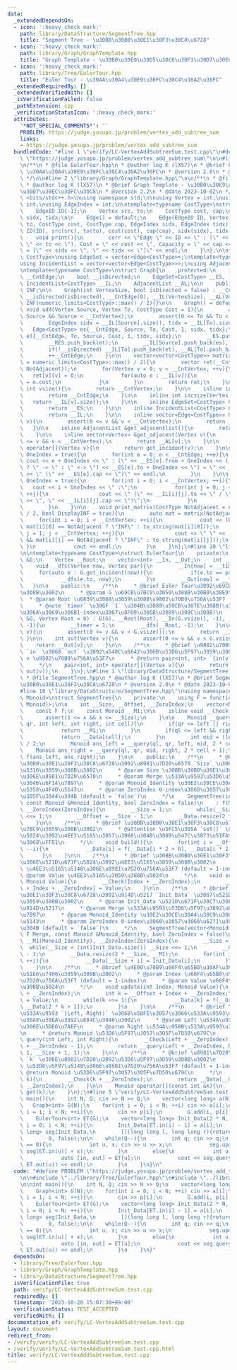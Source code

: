 ```yaml
---
data:
  _extendedDependsOn:
  - icon: ':heavy_check_mark:'
    path: library/DataStructure/SegmentTree.hpp
    title: "Segment Tree - \u30BB\u30B0\u30E1\u30F3\u30C8\u6728"
  - icon: ':heavy_check_mark:'
    path: library/Graph/GraphTemplate.hpp
    title: "Graph Template - \u30B0\u30E9\u30D5\u30C6\u30F3\u30D7\u30EC\u30FC\u30C8"
  - icon: ':heavy_check_mark:'
    path: library/Tree/EulerTour.hpp
    title: "Euler Tour - \u30AA\u30A4\u30E9\u30FC\u30C4\u30A2\u30FC"
  _extendedRequiredBy: []
  _extendedVerifiedWith: []
  _isVerificationFailed: false
  _pathExtension: cpp
  _verificationStatusIcon: ':heavy_check_mark:'
  attributes:
    '*NOT_SPECIAL_COMMENTS*': ''
    PROBLEM: https://judge.yosupo.jp/problem/vertex_add_subtree_sum
    links:
    - https://judge.yosupo.jp/problem/vertex_add_subtree_sum
  bundledCode: "#line 1 \"verify/LC-VertexAddSubtreeSum.test.cpp\"\n#define PROBLEM\
    \ \"https://judge.yosupo.jp/problem/vertex_add_subtree_sum\"\n\n#line 1 \"library/Tree/EulerTour.hpp\"\
    \n/**\n * @file EulerTour.hpp\n * @author log K (lX57)\n * @brief Euler Tour -\
    \ \u30AA\u30A4\u30E9\u30FC\u30C4\u30A2\u30FC\n * @version 2.0\n * @date 2023-10-20\n\
    \ */\n\n#line 2 \"library/Graph/GraphTemplate.hpp\"\n\n/**\n * @file GraphTemplate.hpp\n\
    \ * @author log K (lX57)\n * @brief Graph Template - \u30B0\u30E9\u30D5\u30C6\u30F3\
    \u30D7\u30EC\u30FC\u30C8\n * @version 2.2\n * @date 2023-10-02\n */\n\n#include\
    \ <bits/stdc++.h>\nusing namespace std;\n\nusing Vertex = int;\nusing EdgeID =\
    \ int;\nusing EdgeIndex = int;\n\ntemplate<typename CostType>\nstruct Edge{\n\
    \    EdgeID ID{-1};\n    Vertex src, to;\n    CostType cost, cap;\n    EdgeIndex\
    \ sidx, tidx;\n\n    Edge() = default;\n    Edge(EdgeID ID, Vertex src, Vertex\
    \ to, CostType cost, CostType cap, EdgeIndex sidx, EdgeIndex tidx) :\n       \
    \ ID(ID), src(src), to(to), cost(cost), cap(cap), sidx(sidx), tidx(tidx){}\n\n\
    \    void print(){\n        cerr << \"Edge \" << ID << \" : (\" << src << \" ->\
    \ \" << to << \"), Cost = \" << cost << \", Capacity = \" << cap << \", Place\
    \ = [\" << sidx << \", \" << tidx << \"]\" << endl;\n    }\n};\n\ntemplate<typename\
    \ CostType>\nusing EdgeSet = vector<Edge<CostType>>;\ntemplate<typename CostType>\n\
    using IncidentList = vector<vector<Edge<CostType>>>;\nusing AdjacentList = vector<vector<Vertex>>;\n\
    \ntemplate<typename CostType>\nstruct Graph{\n    protected:\n    int __CntVertex,\
    \ __CntEdge;\n    bool __isDirected;\n    EdgeSet<CostType> __ES, __RES;\n   \
    \ IncidentList<CostType> __IL;\n    AdjacentList __AL;\n\n    public:\n    CostType\
    \ INF;\n\n    Graph(int VertexSize, bool isDirected = false) : __CntVertex(VertexSize),\
    \ __isDirected(isDirected), __CntEdge(0), __IL(VertexSize), __AL(VertexSize),\
    \ INF(numeric_limits<CostType>::max() / 2){}\n\n    Graph() = default;\n\n   \
    \ void add(Vertex Source, Vertex To, CostType Cost = 1){\n        assert(0 <=\
    \ Source && Source < __CntVertex);\n        assert(0 <= To && To < __CntVertex);\n\
    \        EdgeIndex sidx = __IL[Source].size(), tidx = __IL[To].size();\n     \
    \   Edge<CostType> es{__CntEdge, Source, To, Cost, 1, sidx, tidx};\n        Edge<CostType>\
    \ et{__CntEdge, To, Source, Cost, 1, tidx, sidx};\n        __ES.push_back(es);\n\
    \        __RES.push_back(et);\n        __IL[Source].push_back(es), __AL[Source].push_back(To);\n\
    \        if(!__isDirected) __IL[To].push_back(et), __AL[To].push_back(Source);\n\
    \        ++__CntEdge;\n    }\n\n    vector<vector<CostType>> matrix(CostType NotAdjacent\
    \ = numeric_limits<CostType>::max() / 2){\n        vector ret(__CntVertex, vector(__CntVertex,\
    \ NotAdjacent));\n        for(Vertex v = 0; v < __CntVertex; ++v){\n         \
    \   ret[v][v] = 0;\n            for(auto e : __IL[v]){\n                ret[v][e.to]\
    \ = e.cost;\n            }\n        }\n        return ret;\n    }\n\n    inline\
    \ int vsize(){\n        return __CntVertex;\n    }\n\n    inline int esize(){\n\
    \        return __CntEdge;\n    }\n\n    inline int incsize(Vertex v){\n     \
    \   return __IL[v].size();\n    }\n\n    inline EdgeSet<CostType> &get_edgeset(){\n\
    \        return __ES;\n    }\n\n    inline IncidentList<CostType> &get_incidentlist(){\n\
    \        return __IL;\n    }\n\n    inline vector<Edge<CostType>> &get_incident(Vertex\
    \ v){\n        assert(0 <= v && v < __CntVertex);\n        return __IL[v];\n \
    \   }\n\n    inline AdjacentList &get_adjacentlist(){\n        return __AL;\n\
    \    }\n\n    inline vector<Vertex> &get_adjacent(Vertex v){\n        assert(0\
    \ <= v && v < __CntVertex);\n        return __AL[v];\n    }\n\n    vector<Edge<CostType>>\
    \ operator[](Vertex v){\n        return get_incident(v);\n    }\n\n    void print_edgeset(bool\
    \ OneIndex = true){\n        for(int e = 0; e < __CntEdge; ++e){\n           \
    \ cout << e + OneIndex << \" : (\" << __ES[e].from + OneIndex << (__isDirected\
    \ ? \" -> \" : \" <-> \") << __ES[e].to + OneIndex << \") = \" << __ES[e].cost\
    \ << \" (\" << __ES[e].cap << \")\" << endl;\n        }\n    }\n\n    void print_incidentlist(bool\
    \ OneIndex = true){\n        for(int i = 0; i < __CntVertex; ++i){\n         \
    \   cout << i + OneIndex << \" :\";\n            for(int j = 0; j < __IL[i].size();\
    \ ++j){\n                cout << \" (\" << __IL[i][j].to << \" / \" << __IL[i][j].cost\
    \ << \", \" << __IL[i][j].cap << \")\";\n            }\n            cout << endl;\n\
    \        }\n    }\n\n    void print_matrix(CostType NotAdjacent = numeric_limits<CostType>::max()\
    \ / 2, bool DisplayINF = true){\n        auto mat = matrix(NotAdjacent);\n   \
    \     for(int i = 0; i < __CntVertex; ++i){\n            cout << (DisplayINF &&\
    \ mat[i][0] == NotAdjacent ? \"INF\" : to_string(mat[i][0]));\n            for(int\
    \ j = 1; j < __CntVertex; ++j){\n                cout << \" \" << (DisplayINF\
    \ && mat[i][j] == NotAdjacent ? \"INF\" : to_string(mat[i][j]));\n           \
    \ }\n            cout << endl;\n        }\n    }\n};\n#line 10 \"library/Tree/EulerTour.hpp\"\
    \n\ntemplate<typename CostType>\nstruct EulerTour{\n    private:\n    Graph<CostType>\
    \ &G;\n    Vertex __Root;\n    vector<int> __In, __Out;\n    int __timer;\n\n\
    \    void __dfs(Vertex now, Vertex par){\n        __In[now] = __timer++;\n   \
    \     for(auto e : G.get_incident(now)){\n            if(e.to == par) continue;\n\
    \            __dfs(e.to, now);\n        }\n        __Out[now] = __timer++;\n \
    \   }\n\n    public:\n    /**\n     * @brief Euler Tour\u3092\u69CB\u7BC9\u3059\
    \u308B\u3002\n     * @param G \u69CB\u7BC9\u3059\u308B\u30B0\u30E9\u30D5\n   \
    \  * @param Root \u6839\u3068\u3059\u308B\u9802\u70B9\u756A\u53F7 (default = `0`)\n\
    \     * @note `timer` \u306F `1` \u304B\u3089\u59CB\u307E\u308B(\u30BB\u30B0\u6728\
    \u306A\u3069\u306B1-index\u3067\u8F09\u305B\u3089\u308C\u308B)\n     */\n    EulerTour(Graph<CostType>\
    \ &G, Vertex Root = 0) : G(G), __Root(Root), __In(G.vsize(), -1), __Out(G.vsize(),\
    \ -1){\n        __timer = 1;\n        __dfs(__Root, -1);\n    }\n\n    int in(Vertex\
    \ v){\n        assert(0 <= v && v < G.vsize());\n        return __In[v];\n   \
    \ }\n\n    int out(Vertex v){\n        assert(0 <= v && v < G.vsize());\n    \
    \    return __Out[v];\n    }\n\n    /**\n     * @brief \u9802\u70B9 `v` \u306E\
    \ `in` \u3068 `out` \u3092\u540C\u6642\u306B\u53D6\u5F97\u3059\u308B\n     * @param\
    \ v \u9802\u70B9\u756A\u53F7\n     * @return pair<int, int> `{in(v), out(v)}`\n\
    \     */\n    pair<int, int> operator[](Vertex v){\n        return make_pair(in(v),\
    \ out(v));\n    }\n};\n#line 1 \"library/DataStructure/SegmentTree.hpp\"\n/**\n\
    \ * @file SegmentTree.hpp\n * @author log K (lX57)\n * @brief Segment Tree - \u30BB\
    \u30B0\u30E1\u30F3\u30C8\u6728\n * @version 2.0\n * @date 2023-10-02\n */\n\n\
    #line 10 \"library/DataStructure/SegmentTree.hpp\"\nusing namespace std;\n\ntemplate<typename\
    \ Monoid>\nstruct SegmentTree{\n    private:\n    using F = function<Monoid(Monoid,\
    \ Monoid)>;\n\n    int __Size, __Offset, __ZeroIndex;\n    vector<Monoid> __Data;\n\
    \    const F f;\n    const Monoid __M1;\n\n    inline void __Check(int x){\n \
    \       assert(1 <= x && x <= __Size);\n    }\n\n    Monoid __query(int ql, int\
    \ qr, int left, int right, int cell){\n        if(qr <= left || right <= ql){\n\
    \            return __M1;\n        }\n        if(ql <= left && right <= qr){\n\
    \            return __Data[cell];\n        }\n        int mid = (left + right)\
    \ / 2;\n        Monoid ans_left = __query(ql, qr, left, mid, 2 * cell);\n    \
    \    Monoid ans_right = __query(ql, qr, mid, right, 2 * cell + 1);\n        return\
    \ f(ans_left, ans_right);\n    }\n\n    public:\n    /**\n     * @brief \u30BB\
    \u30B0\u30E1\u30F3\u30C8\u6728\u3092\u8981\u7D20\u6570 `Size` \u3067\u521D\u671F\
    \u5316\u3059\u308B\u3002\n     * @param Size \u30BB\u30B0\u30E1\u30F3\u30C8\u6728\
    \u306E\u8981\u7D20\u6570\n     * @param Merge \u533A\u9593\u53D6\u5F97\u3092\u884C\
    \u3046\u6F14\u7B97\n     * @param Monoid_Identity \u30E2\u30CE\u30A4\u30C9\u306E\
    \u5358\u4F4D\u5143\n     * @param ZeroIndex 0-index\u3068\u3057\u3066\u6271\u3044\
    \u305F\u3044\u304B (default = `false`)\n     */\n    SegmentTree(int Size, F Merge,\
    \ const Monoid &Monoid_Identity, bool ZeroIndex = false)\n    : f(Merge), __M1(Monoid_Identity),\
    \ __ZeroIndex(ZeroIndex){\n        __Size = 1;\n        while(__Size < Size) __Size\
    \ <<= 1;\n        __Offset = __Size - 1;\n        __Data.resize(2 * __Size, __M1);\n\
    \    }\n\n    /**\n     * @brief \u30BB\u30B0\u30E1\u30F3\u30C8\u6728\u3092\u69CB\
    \u7BC9\u3059\u308B\u3002\n     * @attention \u5FC5\u305A `set()` \u3067\u521D\u671F\
    \u5024\u3092\u4EE3\u5165\u3057\u3066\u304B\u3089\u547C\u3073\u51FA\u3059\u3053\
    \u3068\uFF01\n     */\n    void build(){\n        for(int i = __Offset; i >= 1;\
    \ --i){\n            __Data[i] = f(__Data[i * 2 + 0], __Data[i * 2 + 1]);\n  \
    \      }\n    }\n\n    /**\n     * @brief \u30BB\u30B0\u30E1\u30F3\u30C8\u6728\
    \u306E\u521D\u671F\u5024\u3092\u4EE3\u5165\u3059\u308B\u3002\n     * @param Index\
    \ \u4EE3\u5165\u5148\u306E\u8981\u7D20\u756A\u53F7 (default = 1-index)\n     *\
    \ @param Value \u4EE3\u5165\u3059\u308B\u5024\n     */\n    void set(int Index,\
    \ Monoid Value){\n        __Check(Index + __ZeroIndex);\n        __Data[__Offset\
    \ + Index + __ZeroIndex] = Value;\n    }\n\n    /**\n     * @brief \u30BB\u30B0\
    \u30E1\u30F3\u30C8\u6728\u3092\u914D\u5217 `Init_Data` \u3067\u521D\u671F\u5316\
    \u3059\u308B\u3002\n     * @param Init_Data \u521D\u671F\u30C7\u30FC\u30BF\u306E\
    \u914D\u5217\n     * @param Merge \u533A\u9593\u53D6\u5F97\u3092\u884C\u3046\u6F14\
    \u7B97\n     * @param Monoid_Identity \u30E2\u30CE\u30A4\u30C9\u306E\u5358\u4F4D\
    \u5143\n     * @param ZeroIndex 0-index\u3068\u3057\u3066\u6271\u3044\u305F\u3044\
    \u304B (default = `false`)\n     */\n    SegmentTree(vector<Monoid> &Init_Data,\
    \ F Merge, const Monoid &Monoid_Identity, bool ZeroIndex = false)\n    : f(Merge),\
    \ __M1(Monoid_Identity), __ZeroIndex(ZeroIndex){\n        __Size = 1;\n      \
    \  while(__Size < (int)Init_Data.size()) __Size <<= 1;\n        __Offset = __Size\
    \ - 1;\n        __Data.resize(2 * __Size, __M1);\n        for(int i = 0; i < (int)Init_Data.size();\
    \ ++i){\n            __Data[__Size + i] = Init_Data[i];\n        }\n        build();\n\
    \    }\n\n    /**\n     * @brief \u4E00\u70B9\u66F4\u65B0\u30AF\u30A8\u30EA\u3092\
    \u51E6\u7406\u3059\u308B\u3002\n     * @param Index \u66F4\u65B0\u5148\u306E\u8981\
    \u7D20\u756A\u53F7 (default = 1-index)\n     * @param Value \u66F4\u65B0\u3059\
    \u308B\u5024\n     */\n    void update(int Index, Monoid Value){\n        __Check(Index\
    \ + __ZeroIndex);\n        int k = __Offset + Index + __ZeroIndex;\n        __Data[k]\
    \ = Value;\n        while(k >>= 1){\n            __Data[k] = f(__Data[2 * k],\
    \ __Data[2 * k + 1]);\n        }\n    }\n\n    /**\n     * @brief \u534A\u958B\
    \u533A\u9593 `[Left, Right)` \u306B\u5BFE\u3057\u3066\u533A\u9593\u53D6\u5F97\u30AF\
    \u30A8\u30EA\u3092\u884C\u3046\u3002\n     * @param Left \u534A\u958B\u533A\u9593\
    \u306E\u5DE6\u7AEF\n     * @param Right \u534A\u958B\u533A\u9593\u306E\u53F3\u7AEF\
    \n     * @return Monoid \u53D6\u5F97\u3057\u305F\u7D50\u679C\n     */\n    Monoid\
    \ query(int Left, int Right){\n        __Check(Left + __ZeroIndex);\n        __Check(Right\
    \ + __ZeroIndex - 1);\n        return __query(Left + __ZeroIndex, Right + __ZeroIndex,\
    \ 1, __Size + 1, 1);\n    }\n\n    /**\n     * @brief \u8981\u7D20\u756A\u53F7\
    \ `k` \u306E\u8981\u7D20\u3092\u53D6\u5F97\u3059\u308B\u3002\n     * @param k\
    \ \u53D6\u5F97\u5148\u306E\u8981\u7D20\u756A\u53F7 (default = 1-index)\n     *\
    \ @return Monoid \u53D6\u5F97\u3057\u305F\u7D50\u679C\n     */\n    Monoid get(int\
    \ k){\n        __Check(k + __ZeroIndex);\n        return __Data[__Offset + k +\
    \ __ZeroIndex];\n    }\n\n    Monoid operator[](const int &k){\n        return\
    \ get(k);\n    }\n};\n#line 5 \"verify/LC-VertexAddSubtreeSum.test.cpp\"\n\nint\
    \ main(){\n    int N, Q; cin >> N >> Q;\n    vector<long long> a(N), p(N);\n \
    \   Graph<int> G(N);\n    for(int i = 0; i < N; ++i) cin >> a[i];\n    for(int\
    \ i = 1; i < N; ++i){\n        cin >> p[i];\n        G.add(i, p[i]);\n    }\n\n\
    \    EulerTour<int> ET(G);\n    vector<long long> Init_Data(2 * N, 0);\n    for(int\
    \ i = 0; i < N; ++i){\n        Init_Data[ET.in(i) - 1] = a[i];\n    }\n    SegmentTree<long\
    \ long> seg(Init_Data,\n        [](long long l, long long r){return l + r;},\n\
    \        0, false);\n\n    while(Q--){\n        int q; cin >> q;\n        if(q\
    \ == 0){\n            int u, x; cin >> u >> x;\n            seg.update(ET.in(u),\
    \ seg[ET.in(u)] + x);\n        }\n        else{\n            int u; cin >> u;\n\
    \            auto [in, out] = ET[u];\n            cout << seg.query(ET.in(u),\
    \ ET.out(u)) << endl;\n        }\n    }\n}\n"
  code: "#define PROBLEM \"https://judge.yosupo.jp/problem/vertex_add_subtree_sum\"\
    \n\n#include \"../library/Tree/EulerTour.hpp\"\n#include \"../library/DataStructure/SegmentTree.hpp\"\
    \n\nint main(){\n    int N, Q; cin >> N >> Q;\n    vector<long long> a(N), p(N);\n\
    \    Graph<int> G(N);\n    for(int i = 0; i < N; ++i) cin >> a[i];\n    for(int\
    \ i = 1; i < N; ++i){\n        cin >> p[i];\n        G.add(i, p[i]);\n    }\n\n\
    \    EulerTour<int> ET(G);\n    vector<long long> Init_Data(2 * N, 0);\n    for(int\
    \ i = 0; i < N; ++i){\n        Init_Data[ET.in(i) - 1] = a[i];\n    }\n    SegmentTree<long\
    \ long> seg(Init_Data,\n        [](long long l, long long r){return l + r;},\n\
    \        0, false);\n\n    while(Q--){\n        int q; cin >> q;\n        if(q\
    \ == 0){\n            int u, x; cin >> u >> x;\n            seg.update(ET.in(u),\
    \ seg[ET.in(u)] + x);\n        }\n        else{\n            int u; cin >> u;\n\
    \            auto [in, out] = ET[u];\n            cout << seg.query(ET.in(u),\
    \ ET.out(u)) << endl;\n        }\n    }\n}"
  dependsOn:
  - library/Tree/EulerTour.hpp
  - library/Graph/GraphTemplate.hpp
  - library/DataStructure/SegmentTree.hpp
  isVerificationFile: true
  path: verify/LC-VertexAddSubtreeSum.test.cpp
  requiredBy: []
  timestamp: '2023-10-20 15:07:30+09:00'
  verificationStatus: TEST_ACCEPTED
  verifiedWith: []
documentation_of: verify/LC-VertexAddSubtreeSum.test.cpp
layout: document
redirect_from:
- /verify/verify/LC-VertexAddSubtreeSum.test.cpp
- /verify/verify/LC-VertexAddSubtreeSum.test.cpp.html
title: verify/LC-VertexAddSubtreeSum.test.cpp
---
```

